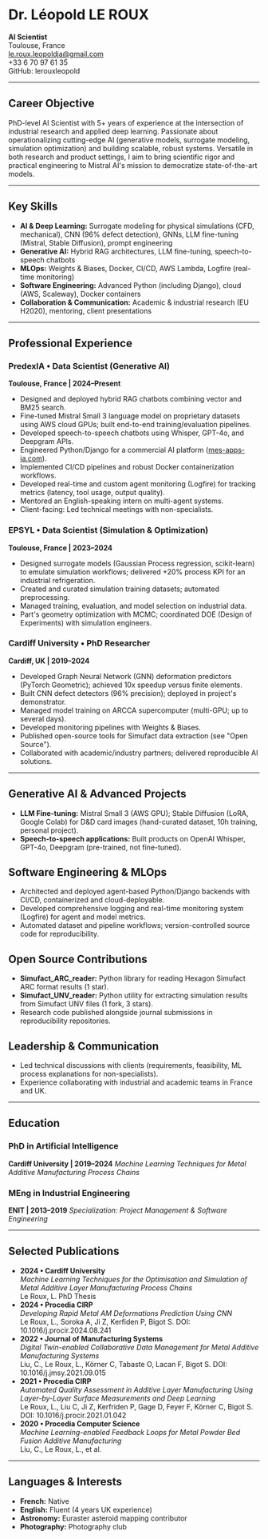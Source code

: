 # Dr. Léopold LE ROUX

**AI Scientist**  
Toulouse, France  
le.roux.leopoldja@gmail.com  
+33 6 70 97 61 35  
GitHub: lerouxleopold

---

## Career Objective
PhD-level AI Scientist with 5+ years of experience at the intersection of industrial research and applied deep learning. Passionate about operationalizing cutting-edge AI (generative models, surrogate modeling, simulation optimization) and building scalable, robust systems. Versatile in both research and product settings, I aim to bring scientific rigor and practical engineering to Mistral AI's mission to democratize state-of-the-art models.

---

## Key Skills
- **AI & Deep Learning:** Surrogate modeling for physical simulations (CFD, mechanical), CNN (96% defect detection), GNNs, LLM fine-tuning (Mistral, Stable Diffusion), prompt engineering
- **Generative AI:** Hybrid RAG architectures, LLM fine-tuning, speech-to-speech chatbots
- **MLOps:** Weights & Biases, Docker, CI/CD, AWS Lambda, Logfire (real-time monitoring)
- **Software Engineering:** Advanced Python (including Django), cloud (AWS, Scaleway), Docker containers
- **Collaboration & Communication:** Academic & industrial research (EU H2020), mentoring, client presentations

---

## Professional Experience

### PredexIA • Data Scientist (Generative AI)
**Toulouse, France | 2024–Present**
- Designed and deployed hybrid RAG chatbots combining vector and BM25 search.
- Fine-tuned Mistral Small 3 language model on proprietary datasets using AWS cloud GPUs; built end-to-end training/evaluation pipelines.
- Developed speech-to-speech chatbots using Whisper, GPT-4o, and Deepgram APIs.
- Engineered Python/Django for a commercial AI platform ([mes-apps-ia.com](https://mes-apps-ia.com)).
- Implemented CI/CD pipelines and robust Docker containerization workflows.
- Developed real-time and custom agent monitoring (Logfire) for tracking metrics (latency, tool usage, output quality).
- Mentored an English-speaking intern on multi-agent systems.
- Client-facing: Led technical meetings with non-specialists.

### EPSYL • Data Scientist (Simulation & Optimization)
**Toulouse, France | 2023–2024**
- Designed surrogate models (Gaussian Process regression, scikit-learn) to emulate simulation workflows; delivered +20% process KPI for an industrial refrigeration.
- Created and curated simulation training datasets; automated preprocessing.
- Managed training, evaluation, and model selection on industrial data.
- Part's geometry optimization with MCMC; coordinated DOE (Design of Experiments) with simulation engineers.

### Cardiff University • PhD Researcher
**Cardiff, UK | 2019–2024**
- Developed Graph Neural Network (GNN) deformation predictors (PyTorch Geometric); achieved 10x speedup versus finite elements.
- Built CNN defect detectors (96% precision); deployed in project's demonstrator.
- Managed model training on ARCCA supercomputer (multi-GPU; up to several days).
- Developed monitoring pipelines with Weights & Biases.
- Published open-source tools for Simufact data extraction (see "Open Source").
- Collaborated with academic/industry partners; delivered reproducible AI solutions.

---

## Generative AI & Advanced Projects
- **LLM Fine-tuning:** Mistral Small 3 (AWS GPU); Stable Diffusion (LoRA, Google Colab) for D&D card images (hand-curated dataset, 10h training, personal project).
- **Speech-to-speech applications:** Built products on OpenAI Whisper, GPT-4o, Deepgram (pre-trained, not fine-tuned).

## Software Engineering & MLOps
- Architected and deployed agent-based Python/Django backends with CI/CD, containerized and cloud-deployable.
- Developed comprehensive logging and real-time monitoring system (Logfire) for agent and model metrics.
- Automated dataset and pipeline workflows; version-controlled source code for reproducibility.

## Open Source Contributions
- **Simufact_ARC_reader:** Python library for reading Hexagon Simufact ARC format results (1 star).
- **Simufact_UNV_reader:** Python utility for extracting simulation results from Simufact UNV files (1 fork, 3 stars).
- Research code published alongside journal submissions in reproducibility repositories.

## Leadership & Communication
- Led technical discussions with clients (requirements, feasibility, ML process explanations for non-specialists).
- Experience collaborating with industrial and academic teams in France and UK.

---

## Education

### PhD in Artificial Intelligence
**Cardiff University | 2019–2024**
*Machine Learning Techniques for Metal Additive Manufacturing Process Chains*

### MEng in Industrial Engineering
**ENIT | 2013–2019**
*Specialization: Project Management & Software Engineering*

---

## Selected Publications
- **2024 • Cardiff University**  
  *Machine Learning Techniques for the Optimisation and Simulation of Metal Additive Layer Manufacturing Process Chains*  
  Le Roux, L. PhD Thesis
- **2024 • Procedia CIRP**  
  *Developing Rapid Metal AM Deformations Prediction Using CNN*  
  Le Roux, L., Soroka A, Ji Z, Kerfiden P, Bigot S. DOI: 10.1016/j.procir.2024.08.241
- **2022 • Journal of Manufacturing Systems**  
  *Digital Twin-enabled Collaborative Data Management for Metal Additive Manufacturing Systems*  
  Liu, C., Le Roux, L., Körner C, Tabaste O, Lacan F, Bigot S. DOI: 10.1016/j.jmsy.2021.09.015
- **2021 • Procedia CIRP**  
  *Automated Quality Assessment in Additive Layer Manufacturing Using Layer-by-Layer Surface Measurements and Deep Learning*  
  Le Roux, L., Liu C, Ji Z, Kerfriden P, Gage D, Feyer F, Körner C, Bigot S. DOI: 10.1016/j.procir.2021.01.042
- **2020 • Procedia Computer Science**  
  *Machine Learning-enabled Feedback Loops for Metal Powder Bed Fusion Additive Manufacturing*  
  Liu, C., Le Roux, L., et al.

---

## Languages & Interests
- **French:** Native
- **English:** Fluent (4 years UK experience)
- **Astronomy:** Euraster asteroid mapping contributor
- **Photography:** Photography club 